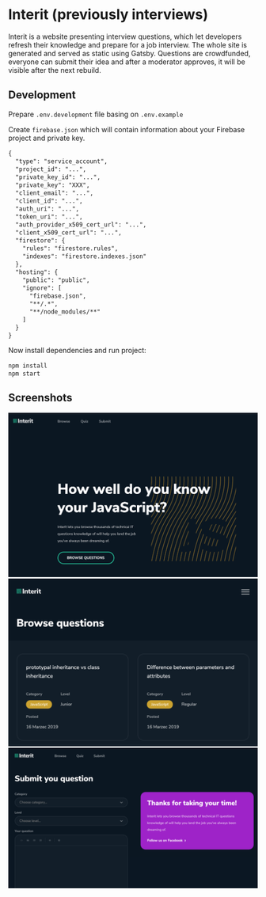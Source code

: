 # Interit (previously interviews)
Interit is a website presenting interview questions, which let developers refresh their knowledge and prepare for a job interview. The whole site is generated and served as static using Gatsby. Questions are crowdfunded, everyone can submit their idea and after a moderator approves, it will be visible after the next rebuild.

## Development
Prepare `.env.development` file basing on `.env.example`

Create `firebase.json` which will contain information about your Firebase project and private key.

```
{
  "type": "service_account",
  "project_id": "...",
  "private_key_id": "...",
  "private_key": "XXX",
  "client_email": "...",
  "client_id": "...",
  "auth_uri": "...",
  "token_uri": "...",
  "auth_provider_x509_cert_url": "...",
  "client_x509_cert_url": "...",
  "firestore": {
    "rules": "firestore.rules",
    "indexes": "firestore.indexes.json"
  },
  "hosting": {
    "public": "public",
    "ignore": [
      "firebase.json",
      "**/.*",
      "**/node_modules/**"
    ]
  }
}
```

Now install dependencies and run project:
```
npm install
npm start
```

## Screenshots

![](https://raw.githubusercontent.com/SeniorNinjaRockstars/interviews/master/Screenshot-1.png)
![](https://raw.githubusercontent.com/SeniorNinjaRockstars/interviews/master/Screenshot-2.png)
![](https://raw.githubusercontent.com/SeniorNinjaRockstars/interviews/master/Screenshot-3.png)
